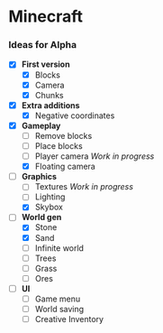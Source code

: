 # Minecraft


### Ideas for Alpha

- [x] **First version**
  - [x] Blocks
  - [x] Camera
  - [x] Chunks

- [x] **Extra additions**
  - [x] Negative coordinates

- [x] **Gameplay**
  - [ ] Remove blocks
  - [ ] Place blocks
  - [ ] Player camera *Work in progress*
  - [x] Floating camera 

- [ ] **Graphics**
  - [ ] Textures *Work in progress*
  - [ ] Lighting
  - [x] Skybox

- [ ] **World gen**
  - [x] Stone
  - [x] Sand
  - [ ] Infinite world
  - [ ] Trees
  - [ ] Grass
  - [ ] Ores

- [ ] **UI**
  - [ ] Game menu
  - [ ] World saving
  - [ ] Creative Inventory  
